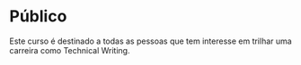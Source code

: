 # Público

Este curso é destinado a todas as pessoas que tem interesse em trilhar uma carreira como Technical Writing.